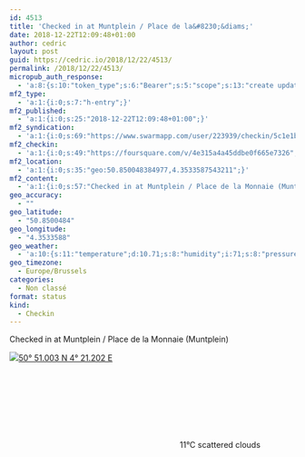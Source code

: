 ```yaml
---
id: 4513
title: 'Checked in at Muntplein / Place de la&#8230;&diams;'
date: 2018-12-22T12:09:48+01:00
author: cedric
layout: post
guid: https://cedric.io/2018/12/22/4513/
permalink: /2018/12/22/4513/
micropub_auth_response:
  - 'a:8:{s:10:"token_type";s:6:"Bearer";s:5:"scope";s:13:"create update";s:2:"me";s:18:"https://cedric.io/";s:9:"issued_by";s:45:"https://cedric.io/wp-json/indieauth/1.0/token";s:9:"client_id";s:27:"https://ownyourswarm.p3k.io";s:9:"issued_at";i:1542614471;s:4:"user";i:1;s:13:"last_accessed";i:1545477005;}'
mf2_type:
  - 'a:1:{i:0;s:7:"h-entry";}'
mf2_published:
  - 'a:1:{i:0;s:25:"2018-12-22T12:09:48+01:00";}'
mf2_syndication:
  - 'a:1:{i:0;s:69:"https://www.swarmapp.com/user/223939/checkin/5c1e1b7c12c8f0002cff25e1";}'
mf2_checkin:
  - 'a:1:{i:0;s:49:"https://foursquare.com/v/4e315a4a45ddbe0f665e7326";}'
mf2_location:
  - 'a:1:{i:0;s:35:"geo:50.850048384977,4.3533587543211";}'
mf2_content:
  - 'a:1:{i:0;s:57:"Checked in at Muntplein / Place de la Monnaie (Muntplein)";}'
geo_accuracy:
  - ""
geo_latitude:
  - "50.8500484"
geo_longitude:
  - "4.3533588"
geo_weather:
  - 'a:10:{s:11:"temperature";d:10.71;s:8:"humidity";i:71;s:8:"pressure";i:1015;s:10:"cloudiness";i:40;s:4:"wind";a:2:{s:5:"speed";d:8.2;s:6:"degree";i:260;}s:7:"summary";s:16:"scattered clouds";s:4:"icon";s:15:"wi-cloudy-gusts";s:10:"visibility";i:10000;s:7:"sunrise";s:25:"2018-12-22T08:42:54+01:00";s:6:"sunset";s:25:"2018-12-22T16:39:21+01:00";}'
geo_timezone:
  - Europe/Brussels
categories:
  - Non classé
format: status
kind:
  - Checkin
---
```

Checked in at Muntplein / Place de la Monnaie (Muntplein)

<p class="sloc-display">
  <img class="icon-location" aria-label="Location: " aria-hidden="true" src="https://cedric.io/wp-content/plugins/simple-location/location.svg" /><span class="p-location"><data class="p-latitude" value="50.850048"></data><data class="p-longitude" value="4.353359"></data><a href="https://www.openstreetmap.org/?mlat=50.8500484&mlon=4.3533588#map=13/50.8500484/4.3533588">50° 51.003 N 4° 21.202 E</a></span><br /><span aria-label="scattered clouds" title="scattered clouds" ><svg class="svg-icon svg-wi-cloudy-gusts" aria-hidden="true"><use xlink:href="https://cedric.io/wp-content/plugins/simple-location/weather-icons.svg#wi-cloudy-gusts"></use></svg></span><span class="p-temperature">11&deg;C</span>&nbsp;scattered clouds
</p>